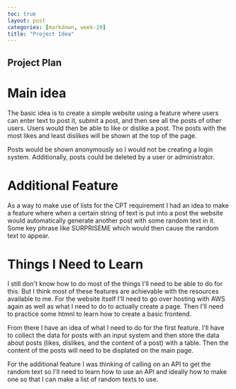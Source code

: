 ```yaml
---
toc: true
layout: post
categories: [markdown, week-20]
title: "Project Idea"
---
```


## Project Plan

# Main idea

The basic idea is to create a simple website using a feature where users can enter text to post it, submit a post, and then see all the posts of other users. Users would then be able to like or dislike a post. The posts with the most likes and least dislikes will be shown at the top of the page.

Posts would be shown anonymously so I would not be creating a login system. Additionally, posts could be deleted by a user or administrator.

# Additional Feature

As a way to make use of lists for the CPT requirement I had an idea to make a feature where when a certain string of text is put into a post the website would automatically generate another post with some random text in it. Some key phrase like SURPRISEME which would then cause the random text to appear.

# Things I Need to Learn

I still don't know how to do most of the things I'll need to be able to do for this. But I think most of these features are achievable with the resources available to me. For the website itself I'll need to go over hosting with AWS again as well as what I need to do to actually create a page. Then I'll need to practice some htmnl to learn how to create a basic frontend.

From there I have an idea of what I need to do for the first feature. I'll have to collect the data for posts with an input system and then store the data about posts (likes, dislikes, and the content of a post) with a table. Then the content of the posts will need to be displated on the main page.

For the additional feature I was thinking of calling on an API to get the random text so I'll need to learn how to use an API and ideally how to make one so that I can make a list of random texts to use.